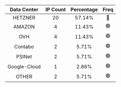 | Data Center | IP Count | Percentage | Freq |
|:------------:|:--------:|:-----------:|:-----:|
| HETZNER | 20 | 57.14% | 🔴 |
| AMAZON | 4 | 11.43% | 🟢 |
| OVH | 4 | 11.43% | 🟢 |
| Contabo | 2 | 5.71% | 🟢 |
| PSINet | 2 | 5.71% | 🟢 |
| Google-Cloud | 1 | 2.86% | 🟢 |
| OTHER | 2 | 5.71% | 🟢 |